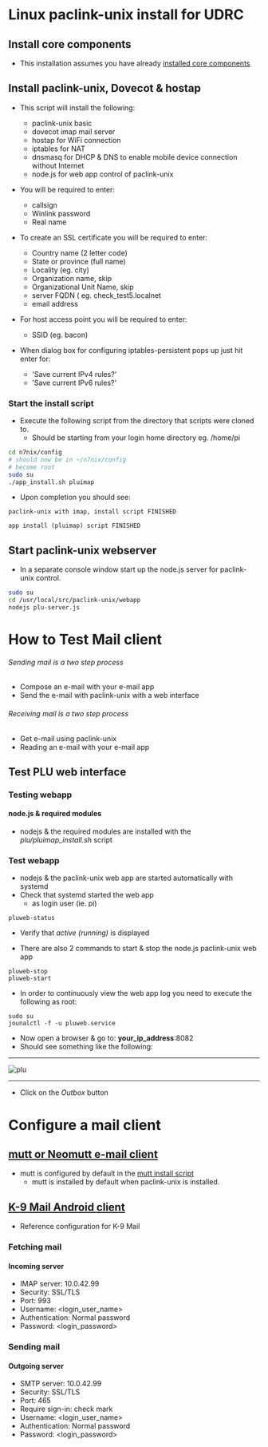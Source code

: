 # Linux paclink-unix install for UDRC

## Install core components

* This installation assumes you have already [installed core components](https://github.com/nwdigitalradio/n7nix/blob/master/CORE_INSTALL.md)


## Install paclink-unix, Dovecot & hostap

* This script will install the following:
  * paclink-unix basic
  * dovecot imap mail server
  * hostap for WiFi connection
  * iptables for NAT
  * dnsmasq for DHCP & DNS to enable mobile device connection without
  Internet
  * node.js for web app control of paclink-unix

* You will be required to enter:
  * callsign
  * Winlink password
  * Real name
* To create an SSL certificate you will be required to enter:
  * Country name (2 letter code)
  * State or province (full name)
  * Locality (eg. city)
  * Organization name, skip
  * Organizational Unit Name, skip
  * server FQDN ( eg. check_test5.localnet
  * email address
* For host access point you will be required to enter:
  * SSID (eg. bacon)

* When dialog box for configuring iptables-persistent pops up just hit enter for:
  * 'Save current IPv4 rules?'
  * 'Save current IPv6 rules?'

### Start the install script

* Execute the following script from the directory that scripts were cloned to.
  * Should be starting from your login home directory eg. /home/pi

```bash
cd n7nix/config
# should now be in ~/n7nix/config
# become root
sudo su
./app_install.sh pluimap
```
* Upon completion you should see:

```
paclink-unix with imap, install script FINISHED

app install (pluimap) script FINISHED
```

## Start paclink-unix webserver

* In a separate console window start up the node.js server for
paclink-unix control.

```bash
sudo su
cd /usr/local/src/paclink-unix/webapp
nodejs plu-server.js
````
# How to Test Mail client
###### Sending mail is a two step process
* Compose an e-mail with your e-mail app
* Send the e-mail with paclink-unix with a web interface

###### Receiving mail is a two step process
* Get e-mail using paclink-unix
* Reading an e-mail with your e-mail app

## Test PLU web interface

### Testing webapp

#### node.js & required modules
* nodejs & the required modules are installed with the _plu/pluimap_install.sh_ script

### Test webapp

* nodejs & the paclink-unix web app are started automatically with systemd
* Check that systemd started the web app
  * as login user (ie. pi)

```
pluweb-status
```
* Verify that _active (running)_ is displayed

* There are also 2 commands to start & stop the node.js paclink-unix web app

```
pluweb-stop
pluweb-start
```

* In order to continuously view the web app log you need to execute the following as root:

```
sudo su
jounalctl -f -u pluweb.service
```

* Now open a browser & go to: __your_ip_address__:8082
* Should see something like the following:

---

![plu](images/pluwebcapture.png)

---
* Click on the _Outbox_ button

# Configure a mail client

## [mutt or Neomutt e-mail client](https://www.neomutt.org/)
* mutt is configured by default in the  [mutt install script](https://github.com/nwdigitalradio/n7nix/blob/master/plu/mutt_install.sh)
  * mutt is installed by default when paclink-unix is installed.

## [K-9 Mail Android client](https://k9mail.github.io/)
* Reference configuration for K-9 Mail

### Fetching mail

#### Incoming server

* IMAP server: 10.0.42.99
* Security: SSL/TLS
* Port: 993
* Username: <login_user_name>
* Authentication: Normal password
* Password: <login_password>

### Sending mail

#### Outgoing server

* SMTP server: 10.0.42.99
* Security: SSL/TLS
* Port: 465
* Require sign-in: check mark
* Username: <login_user_name>
* Authentication: Normal password
* Password: <login_password>

